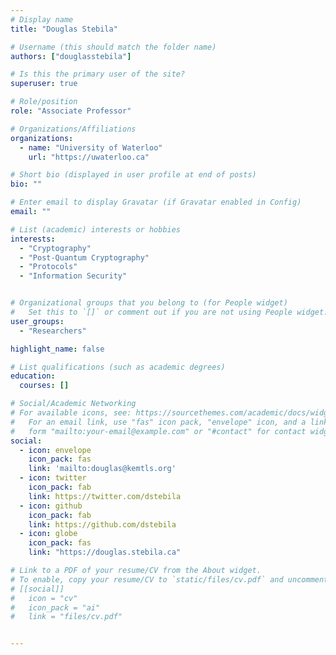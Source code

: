 ```yaml
---
# Display name
title: "Douglas Stebila"

# Username (this should match the folder name)
authors: ["douglasstebila"]

# Is this the primary user of the site?
superuser: true

# Role/position
role: "Associate Professor"

# Organizations/Affiliations
organizations:
  - name: "University of Waterloo"
    url: "https://uwaterloo.ca"

# Short bio (displayed in user profile at end of posts)
bio: ""

# Enter email to display Gravatar (if Gravatar enabled in Config)
email: ""

# List (academic) interests or hobbies
interests:
  - "Cryptography"
  - "Post-Quantum Cryptography"
  - "Protocols"
  - "Information Security"


# Organizational groups that you belong to (for People widget)
#   Set this to `[]` or comment out if you are not using People widget.
user_groups:
  - "Researchers"

highlight_name: false

# List qualifications (such as academic degrees)
education:
  courses: []

# Social/Academic Networking
# For available icons, see: https://sourcethemes.com/academic/docs/widgets/#icons
#   For an email link, use "fas" icon pack, "envelope" icon, and a link in the
#   form "mailto:your-email@example.com" or "#contact" for contact widget.
social:
  - icon: envelope
    icon_pack: fas
    link: 'mailto:douglas@kemtls.org'
  - icon: twitter
    icon_pack: fab
    link: https://twitter.com/dstebila
  - icon: github
    icon_pack: fab
    link: https://github.com/dstebila
  - icon: globe
    icon_pack: fas
    link: "https://douglas.stebila.ca"

# Link to a PDF of your resume/CV from the About widget.
# To enable, copy your resume/CV to `static/files/cv.pdf` and uncomment the lines below.
# [[social]]
#   icon = "cv"
#   icon_pack = "ai"
#   link = "files/cv.pdf"


---
```


